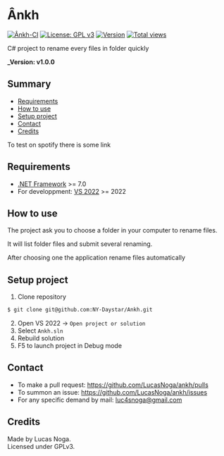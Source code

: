 # Ânkh

[![Ânkh-CI](https://github.com/LucasNoga/ankh/actions/workflows/dotnet.yml/badge.svg)](https://github.com/NY-Daystar/Ankh/actions/workflows/dotnet.yml)
[![License: GPL v3](https://img.shields.io/badge/License-GPLv3-blue.svg)](https://www.gnu.org/licenses/gpl-3.0)
[![Version](https://img.shields.io/github/tag/LucasNoga/ankh.svg)](https://github.com/NY-Daystar/Ankh/releases)
[![Total views](https://img.shields.io/sourcegraph/rrc/github.com/LucasNoga/ankh.svg)](https://sourcegraph.com/github.com/NY-Daystar/ankh)

C# project to rename every files in folder quickly

**\_Version: v1.0.0**

## Summary

-   [Requirements](#requirements)
-   [How to use](#how-to-use)
-   [Setup project](#setup-project)
-   [Contact](#contact)
-   [Credits](#credits)

To test on spotify there is some link

## Requirements

-   [.NET Framework](https://dotnet.microsoft.com/en-us/download/dotnet/7.0) >= 7.0
-   For developpment: [VS 2022](https://visualstudio.microsoft.com/fr/vs/) >= 2022

## How to use

The project ask you to choose a folder in your computer to rename files.

It will list folder files and submit several renaming.

After choosing one the application rename files automatically

## Setup project

1. Clone repository

```bash
$ git clone git@github.com:NY-Daystar/Ankh.git
```

2. Open VS 2022 -> `Open project or solution`
3. Select `Ankh.sln`
4. Rebuild solution
5. F5 to launch project in Debug mode

## Contact

-   To make a pull request: https://github.com/LucasNoga/ankh/pulls
-   To summon an issue: https://github.com/LucasNoga/ankh/issues
-   For any specific demand by mail: [luc4snoga@gmail.com](mailto:luc4snoga@gmail.com?subject=[GitHub]%ankh%20Project)

## Credits

Made by Lucas Noga.  
Licensed under GPLv3.
